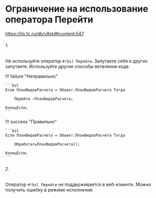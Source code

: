 # Ограничение на использование оператора Перейти

https://its.1c.ru/db/v8std#content:547

###### 1.

Не используйте оператор `#!bsl Перейти`. Запутаете себя и других запутаете. Используйте другие способы ветвления кода.

!!! failure "Неправильно"

    ```bsl
    Если ПланВидовРасчета = Объект.ПланВидовРасчета Тогда

        Перейти ~ПланВидовРасчета;

    КонецЕсли;
    ```

!!! success "Правильно"

    ```bsl
    Если ПланВидовРасчета = Объект.ПланВидовРасчета Тогда

        ОбработатьПланВидовРасчета();

    КонецЕсли;
    ```

###### 2.

Оператор `#!bsl Перейти` не поддерживается в веб-клиенте. Можно получить ошибку в режиме исполнения.

